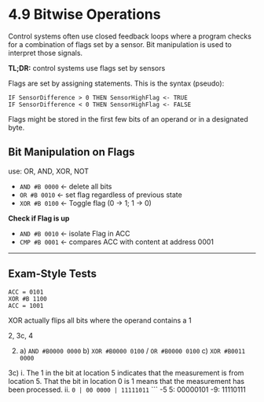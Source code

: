 # 4.9 Bitwise Operations

Control systems often use closed feedback loops where a program checks for a combination of flags set by a sensor. Bit manipulation is used to interpret those signals.

**TL;DR:** control systems use flags set by sensors

Flags are set by assigning statements.
This is the syntax (pseudo):
```
IF SensorDifference > 0 THEN SensorHighFlag <- TRUE
IF SensorDifference < 0 THEN SensorHighFlag <- FALSE
```
Flags might be stored in the first few bits of an operand or in a designated byte.

## Bit Manipulation on Flags
use: OR, AND, XOR, NOT

- `AND #B 0000` <- delete all bits
- `OR #B 0010` <- set flag regardless of previous state
- `XOR #B 0100` <- Toggle flag (0 -> 1; 1 -> 0)

**Check if Flag is up**
- `AND #B 0010` <- isolate Flag in ACC
- `CMP #B 0001` <- compares ACC with content at address 0001

---

## Exam-Style Tests

```
ACC = 0101
XOR #B 1100
ACC = 1001
```
XOR actually flips all bits where the operand contains a 1

2, 3c, 4

2.
   a) `AND #B0000 0000`
   b) `XOR #B0000 0100` / `OR #B0000 0100`
   c) `XOR #B0011 0000`

3c)
   i. The 1 in the bit at location 5 indicates that the measurement is from location 5. That the bit in location 0 is 1 means that the measurement has been processed.
   ii.
      ```
      0 | 00 0000 | 11111011
      ```
      ```
      -5
      5:  00000101
      -9: 11110111
      
